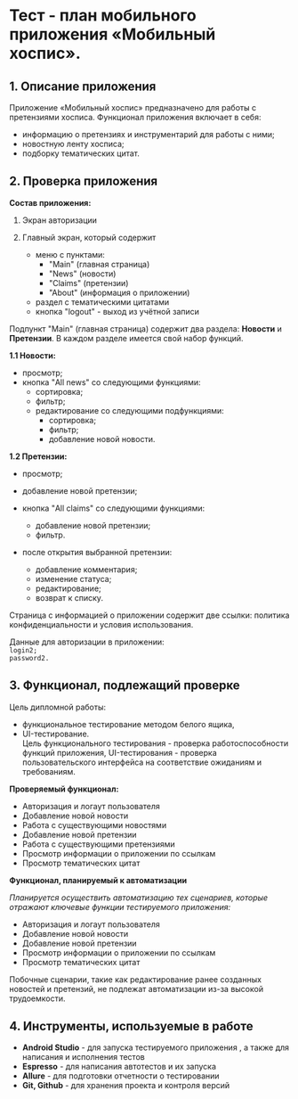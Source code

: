# **Тест - план мобильного приложения «Мобильный хоспис».**

## **1. Описание приложения**

Приложение «Мобильный хоспис» предназначено для работы с претензиями хосписа.
Функционал приложения включает в себя:

* информацию о претензиях и инструментарий для работы с ними;
* новостную ленту хосписа;
* подборку тематических цитат.

## **2. Проверка приложения**

**Состав приложения:**

1. Экран авторизации
2. Главный экран, который содержит 

    * меню с пунктами:
        * "Main" (главная страница)
        * "News" (новости)
        * "Claims" (претензии)
        * "About" (информация о приложении)
    * раздел с тематическими цитатами
    * кнопка "logout" - выход из учётной записи

Подпункт "Main" (главная страница) содержит два раздела: **Новости** и **Претензии**.  В каждом разделе имеется свой набор функций.

**1.1 Новости:**
* просмотр;
* кнопка "All news" со следующими функциями:
    * сортировка;
    * фильтр;
    * редактирование со следующими подфункциями:
       * сортировка;
       * фильтр;
       * добавление новой новости.

**1.2 Претензии:**
* просмотр;
* добавление новой претензии;
* кнопка "All claims" со следующими функциями:
   * добавление новой претензии;
   * фильтр.
   
* после открытия выбранной претензии:
    * добавление комментария;
    * изменение статуса;
    * редактирование;
    * возврат к списку.

Страница с информацией о приложении содержит две ссылки: политика конфиденциальности и условия использования.

Данные для авторизации в приложении:  
`login2;`  
`password2.`

## **3. Функционал, подлежащий проверке**

Цель дипломной работы:
* функциональное тестирование методом белого ящика,
* UI-тестирование.  
Цель функционального тестирования - проверка работоспособности функций приложения, UI-тестирования - проверка пользовательского интерфейса на соответствие ожиданиям и требованиям.

**Проверяемый функционал:**
* Авторизация и логаут пользователя
* Добавление новой новости
* Работа с существующими новостями
* Добавление новой претензии
* Работа с существующими претензиями
* Просмотр информации о приложении по ссылкам
* Просмотр тематических цитат


**Функционал, планируемый к автоматизации**

*Планируется осуществить автоматизацию тех сценариев, которые отражают ключевые функции тестируемого приложения:*

* Авторизация и логаут пользователя
* Добавление новой новости
* Добавление новой претензии
* Просмотр информации о приложении по ссылкам
* Просмотр тематических цитат

Побочные сценарии, такие как редактирование ранее созданных новостей и претензий, не подлежат автоматизации из-за высокой трудоемкости.

## **4. Инструменты, используемые в работе**

* **Android Studio** - для запуска тестируемого приложения , а также для написания и исполнения тестов
* **Espresso** - для написания автотестов и их запуска
* **Allure** - для подготовки отчетности о тестировании
* **Git, Github** - для хранения проекта и контроля версий


